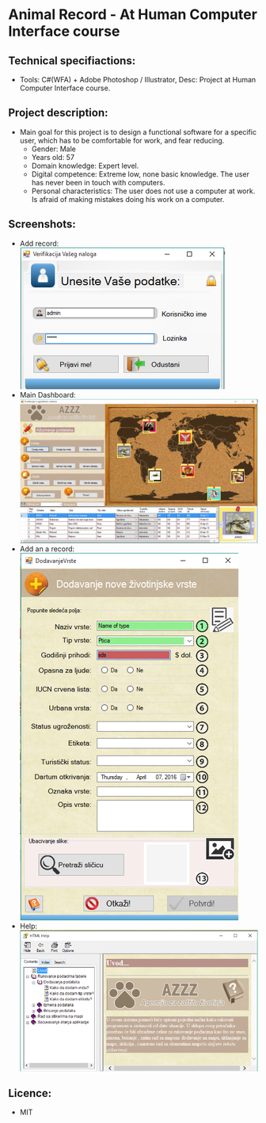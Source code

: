 # Animal Record - At Human Computer Interface course
## Technical specifiactions:
  - Tools: C#(WFA) + Adobe Photoshop / Illustrator, Desc: Project at Human Computer Interface course.

## Project description: 
 - Main goal for this project is to design a functional software for a specific user, which has to be comfortable for work, and fear reducing.
    - Gender: Male
    - Years old: 57
    - Domain knowledge: Expert level. 
    - Digital competence: Extreme low, none basic knowledge. The user has never been in touch with computers.
    - Personal characteristics: The user does not use a computer at work. Is afraid of making mistakes doing his work on a computer.
    
 ## Screenshots:
  - Add record: <br />
![Login](/AleksandarBosnjak/images/screenshots/login.png?raw=true "Login")
 - Main Dashboard: <br />
![Main Dashboard](/AleksandarBosnjak/images/screenshots/main_frame.png?raw=true "Main Dashboard")
 - Add an a record: <br />
![Add an a record](/AleksandarBosnjak/images/screenshots/add_species.png?raw=true "Add an a record")
 - Help: <br />
![Help](/AleksandarBosnjak/images/screenshots/help.png?raw=true "Help")


## Licence:
  - MIT
